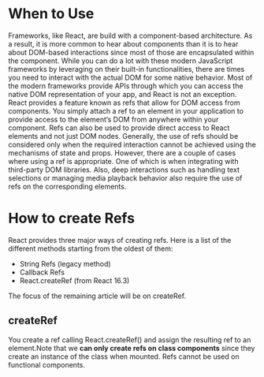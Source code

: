 # When to Use
Frameworks, like React, are build with a component-based architecture. As a result, it is more common to hear about components than it is to hear about DOM-based interactions since most of those are encapsulated within the component.
While you can do a lot with these modern JavaScript frameworks by leveraging on their built-in functionalities, there are times you need to interact with the actual DOM for some native behavior. Most of the modern frameworks provide APIs through which you can access the native DOM representation of your app, and React is not an exception.
React provides a feature known as refs that allow for DOM access from components. You simply attach a ref to an element in your application to provide access to the element’s DOM from anywhere within your component. Refs can also be used to provide direct access to React elements and not just DOM nodes. Generally, the use of refs should be considered only when the required interaction cannot be achieved using the mechanisms of state and props. However, there are a couple of cases where using a ref is appropriate. One of which is when integrating with third-party DOM libraries. Also, deep interactions such as handling text selections or managing media playback behavior also require the use of refs on the corresponding elements.

# How to create Refs
React provides three major ways of creating refs. Here is a list of the different methods starting from the oldest of them:
- String Refs (legacy method)
- Callback Refs
- React.createRef (from React 16.3)

The focus of the remaining article will be on createRef.

## createRef
You create a ref calling React.createRef() and assign the resulting ref to an element.Note that we **can only create refs on class components** since they create an instance of the class when mounted. Refs cannot be used on functional components.